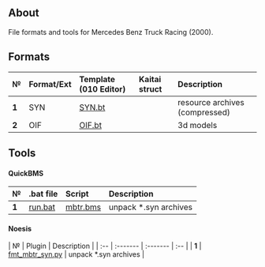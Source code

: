 ## About
File formats and tools for Mercedes Benz Truck Racing (2000).

## Formats
| № | Format/Ext  | Template (010 Editor) |  Kaitai struct | Description   |
| :-- | :------- | :-- |  :-- | :-- |
|  **1**  | SYN |  [SYN.bt](https://github.com/AlexKimov/MBTR-file-formats/blob/master/templates/010editor/SYN.bt) |  | resource archives (compressed)
|  **2**  | OIF |  [OIF.bt](https://github.com/AlexKimov/MBTR-file-formats/blob/master/templates/010editor/OIF.bt) |  | 3d models

## Tools

#### QuickBMS 

| № | .bat file | Script  | Description   |
| :-- | :------- | :-------  | :-- |
|  **1**  | [run.bat](https://github.com/AlexKimov/MBTR-file-formats/blob/master/scripts/bms/run.bat) | [mbtr.bms](https://github.com/AlexKimov/MBTR-file-formats/blob/master/scripts/bms/mbtr.bms)  | unpack *.syn archives |

#### Noesis

| № | Plugin | Description   |
| :-- | :------- | :-------  | :-- |
|  **1**  | [fmt_mbtr_syn.py](https://github.com/AlexKimov/MBTR-file-formats/blob/master/plugins/noesis/fmt_mbtr_syn.py)  | unpack *.syn archives |

